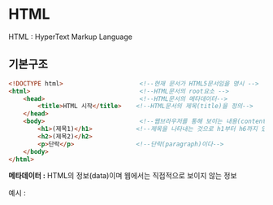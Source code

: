 # HTML
HTML : HyperText Markup Language

## 기본구조
```html
<!DOCTYPE html>                     <!--현재 문서가 HTML5문서임을 명시 -->
<html>                              <!--HTML문서의 root요소 -->
    <head>                          <!--HTML문서의 메타데이터-->
        <title>HTML 시작</title>    <!--HTML문서의 제목(title)을 정의-->
    </head>
    <body>                          <!--웹브라우저를 통해 보이는 내용(content)-->
        <h1>(제목1)</h1>            <!--제목을 나타내는 것으로 h1부터 h6까지 있다. -->
        <h2>(제목2)</h2>
        <p>단락</p>                 <!--단락(paragraph)이다-->
    </body>
</html>
```
**메타데이터 :** HTML의 정보(data)이며 웹에서는 직접적으로 보이지 않는 정보

예시 : <title>, <sytle>, <meta>, <link>, <script>, <base> 등이 있다.
